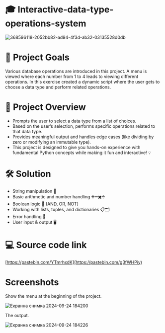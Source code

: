 # 🎓 Interactive-data-type-operations-system

![368596118-2052bb82-ad94-4f3d-ab32-03135528d0db](https://github.com/user-attachments/assets/5d8c74ad-1606-49fe-b017-d9dc8bd7552c)

# 🎯 Project Goals
Various database operations are introduced in this project. A menu is viewed where each number from 1 to 4 leads to viewing different operations.
In this exercise created a dynamic script where the user gets to choose a data type and perform related operations. 

# 🌟 Project Overview
   - Prompts the user to select a data type from a list of choices.
   - Based on the user’s selection, performs specific operations related to that data type.
   - Provides meaningful output and handles edge cases (like dividing by zero or modifying an immutable type).
   - This project is designed to give you hands-on experience with fundamental Python concepts while making it fun and interactive! 💡

# 🛠 Solution
   - String manipulation 🧵
   - Basic arithmetic and number handling ➕➖✖️➗
   - Boolean logic 🤔 (AND, OR, NOT)
   - Working with lists, tuples, and dictionaries 📋🗂️
   - Error handling 🚫
   - User input & output 🖥️

# 💻 Source code link
[https://pastebin.com/YTmrhxdK](https://pastebin.com/g3fWHPiy)

# Screenshots
Show the menu at the beginning of the project.

![Екранна снимка 2024-09-24 184200](https://github.com/user-attachments/assets/3e4e4806-8f78-4f53-b7f1-9b9a2fbe85ae)

The output.

![Екранна снимка 2024-09-24 184226](https://github.com/user-attachments/assets/c1747bdb-4d43-497f-ab0a-f7bf53f7de09)




